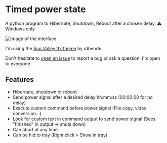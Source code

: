 # Timed power state
A python program to Hibernate, Shutdown, Reboot after a chosen delay.
⚠ Windows only

![Image of the interface](https://i.ibb.co/jM8wtpf/Timed-power-state-3nqa3d-QBw8.png)


I'm using the [Sun Valley ttk theme](https://github.com/rdbende/Sun-Valley-ttk-theme) by rdbende

Don't hesitate to [open an issue](https://github.com/MrPowley/timed_power_state/issues/new) to report a bug or ask a question, I'm open to everyone

## Features
- Hibernate, shutdown or reboot
- Send power signal after a desired delay hh:mm:ss (00:00:00 for no delay)
- Execute custom command before power signal (File copy, video conversion...)
- Look for custom text in command output to send power signal (Sees "finished" in output -> shuts down)
- Can abort at any time
- Can be hid to tray (Right click > Show in tray)

